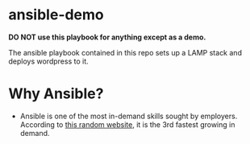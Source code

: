 # ansible-demo

**DO NOT use this playbook for anything except as a demo.**

The ansible playbook contained in this repo sets up a LAMP stack and deploys wordpress to it. 

# Why Ansible?

- Ansible is one of the most in-demand skills sought by employers.
According to [this random website](http://media.dice.com/report/april-2015-fastest-trending-skills/), it is the 3rd fastest growing in demand. 

